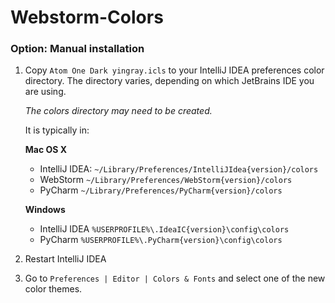 # Webstorm-Colors
### Option: Manual installation

1.  Copy `Atom One Dark yingray.icls` to your IntelliJ IDEA preferences
    color directory. The directory varies, depending on which JetBrains IDE you are using. 

    *The colors directory may need to be created.*

    It is typically in:

    **Mac OS X**

    * IntelliJ IDEA: `~/Library/Preferences/IntelliJIdea{version}/colors`
    * WebStorm `~/Library/Preferences/WebStorm{version}/colors`
    * PyCharm `~/Library/Preferences/PyCharm{version}/colors`

    **Windows**
    * IntelliJ IDEA `%USERPROFILE%\.IdeaIC{version}\config\colors` 
    * PyCharm `%USERPROFILE%\.PyCharm{version}\config\colors`

2. Restart IntelliJ IDEA

3. Go to `Preferences | Editor | Colors & Fonts` and select one of the new 
color themes.
